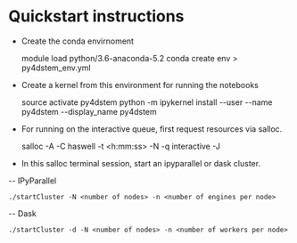 # Quickstart instructions

- Create the conda envirnoment

    module load python/3.6-anaconda-5.2
    conda create env > py4dstem_env.yml

- Create a kernel from this environment for running the notebooks

    source activate py4dstem
    python -m ipykernel install --user --name py4dstem --display_name py4dstem

- For running on the interactive queue, first request resources via salloc.

    salloc -A <account> -C haswell -t <h:mm:ss> -N <number of nodes> -q interactive -J <unique job id>

- In this salloc terminal session, start an ipyparallel or dask cluster.

-- IPyParallel

    ./startCluster -N <number of nodes> -n <number of engines per node>

-- Dask

    ./startCluster -d -N <number of nodes> -n <number of workers per node>
